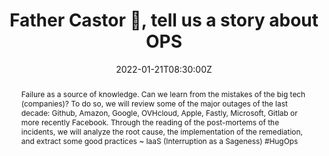 ---
title: Father Castor 🐻, tell us a story about OPS

event: Touraine Tech 22
event_url: https://touraine.tech/

location: Tours (Polytech')
address:
  street: 64 Av. Jean Portalis
  city: Tours
  region: Centre-Val de Loire
  postcode: '37200'
  country: France

summary: Following the latest AWS incidents? What can we learn?
abstract: "Failure as a source of knowledge. Can we learn from the mistakes of the big tech (companies)?
To do so, we will review some of the major outages of the last decade: Github, Amazon, Google, OVHcloud, Apple, Fastly, Microsoft, Gitlab or more recently Facebook. Through the reading of the post-mortems of the incidents, we will analyze the root cause, the implementation of the remediation, and extract some good practices

~ IaaS (Interruption as a Sageness) #HugOps"

date: "2022-01-21T08:30:00Z"
date_end: "2022-01-21T18:30:00Z"
all_day: false

publishDate: "2021-12-21T00:00:00Z"

authors: [David Aparicio]
tags: [Cloud, SRE]

featured: false

image:
  caption: 'Image credit: [**Photo by Taylor Vick on Unsplash**](https://unsplash.com/photos/M5tzZtFCOfs)'
  focal_point: Right

links:
- name: Video
  url: https://youtu.be/pjv1Jic7VLM
  #icon: youtube
  #icon_pack: fab
- icon: binoculars
  icon_pack: fas
  name: Description
  url: https://2022.touraine.tech/talk/1ii3MtY8M6p4lwM2VKDx
- icon: file-alt
  icon_pack: fas
  name: Post
  url: https://blog.ovhcloud.com/ovhcloud-at-touraine-tech/
- icon: comments
  icon_pack: fas
  name: Feedback
  url: https://openfeedback.io/O0JgOh7607hrFK6xomd6/2022-01-21/SIE6sm17zZIewvX5vO9G
url_code: ""
url_pdf: ""
url_slides: "talks/TNT2022_PereCastor.pdf"
url_video: "" #https://youtu.be/pjv1Jic7VLM"

slides: ""
projects: []
---